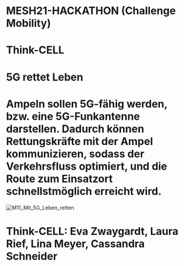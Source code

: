 # MESH21-HACKATHON (Challenge Mobility)
# Think-CELL
# 5G rettet Leben  
# Ampeln sollen 5G-fähig werden, bzw. eine 5G-Funkantenne darstellen. Dadurch können Rettungskräfte mit der Ampel kommunizieren, sodass der Verkehrsfluss optimiert, und die Route zum Einsatzort schnellstmöglich erreicht wird. 
![M11_Mit_5G_Leben_retten](https://user-images.githubusercontent.com/79785990/109415627-06ce6680-79ba-11eb-9668-d45cc5e7e6f2.png)
# Think-CELL: Eva Zwaygardt, Laura Rief, Lina Meyer, Cassandra Schneider 

